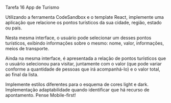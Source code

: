 Tarefa 16 App de Turismo

Utilizando a ferramenta CodeSandbox e o template React, implemente uma aplicação que relacione os pontos turísticos da sua cidade, região, estado ou país.

Nesta mesma interface, o usuário pode selecionar um desses pontos turísticos, exibindo informações sobre o mesmo: nome, valor, informações, meios de transporte.

Ainda na mesma interface, é apresentada a relação de pontos turísticos que o usuário selecionou para visitar, juntamente com o valor (que pode variar conforme a quantidade de pessoas que irá acompanhá-lo) e o valor total, ao final da lista.

Implemente estilos diferentes para o esquema de cores light e dark.
Implementação adaptabilidade quando identificar que há recurso de apontamento.
Pense Mobile-first!